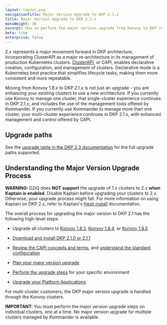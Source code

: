 ```yaml
---
layout: layout.pug
navigationTitle: Major Version Upgrade to DKP 2.1.x
title: Major Version Upgrade to DKP 2.1.x
menuWeight: 30
excerpt: How to perform the major version upgrade from Konvoy to DKP (Konvoy)
beta: true
enterprise: false
---
```


2.x represents a major movement forward in DKP architecture, incorporating ClusterAPI as a major re-architecture in its management of production Kubernetes clusters. [ClusterAPI](https://cluster-api.sigs.k8s.io/introduction.html), or CAPI, enables declarative creation, configuration, and management of clusters. Declarative mode is a Kubernetes best practice that simplifies lifecycle tasks, making them more consistent and more repeatable.

Moving from Konvoy 1.8.x to DKP 2.1.x is not just an upgrade - you are enhancing your existing clusters to use a new architecture. If you currently use Konvoy to manage one cluster, that single-cluster experience continues in DKP 2.1.x, and includes the use of the management tools offered by Kommander. If you currently use Kommander to manage more than one cluster, your multi-cluster experience continues in DKP 2.1.x, with enhanced management and control offered by CAPI.

## Upgrade paths

See the [upgrade table in the DKP 2.3 documentation](https://docs.d2iq.com/dkp/2.3/upgrade-dkp#UpgradeDKP-Supportedupgradepaths) for the full upgrade paths supported.

## Understanding the Major Version Upgrade Process

<p class="message--warning"><strong>WARNING: </strong>D2iQ does <b>NOT support</b> the upgrade of 1.x clusters to 2.x <b>when Kaptain is enabled</b>. Disable Kaptain before upgrading your clusters to 2.x. Otherwise, your upgrade process might fail. For more information on using Kaptain on DKP 2.x, refer to Kaptain's <a href="https://archive-docs.d2iq.com/dkp/kaptain/2.0.0/fresh-install/">fresh install</a> documentation.</p>

The overall process for upgrading the major version to DKP 2.1 has the following high-level steps:

-   Upgrade all clusters to [Konvoy 1.8.3](/dkp/konvoy/1.8/release-notes/1.8.3/), [Konvoy 1.8.4](/dkp/konvoy/1.8/release-notes/1.8.4/), or [Konvoy 1.8.5](/dkp/konvoy/1.8/release-notes/1.8.5/)

-   [Download and install DKP 2.1.0 or 2.1.1](../download)

-   [Review the CAPI concepts and terms](capi-concepts-and-terms), and [understand the standard configuration](understand-standard-config)

-   [Plan your major version upgrade](plan)

-   [Perform the upgrade steps](upgrade) for your specific environment

-   [Upgrade your Platform Applications](../../../kommander/2.1/major-upgrade/)

For multi-cluster customers, the DKP major version upgrade is handled through the Konvoy clusters.

<p class="message--important"><strong>IMPORTANT: </strong>You must perform the major version upgrade steps on individual clusters, one at a time. No major version upgrade for multiple clusters managed by Kommander is available.</p>
